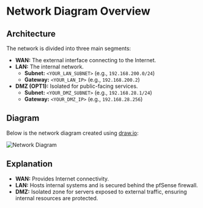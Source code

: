# Network Diagram Overview

## Architecture
The network is divided into three main segments:

- **WAN:** The external interface connecting to the Internet.
- **LAN:** The internal network.
  - **Subnet:** `<YOUR_LAN_SUBNET>` (e.g., `192.168.200.0/24`)
  - **Gateway:** `<YOUR_LAN_IP>` (e.g., `192.168.200.2`)
- **DMZ (OPT1):** Isolated for public-facing services.
  - **Subnet:** `<YOUR_DMZ_SUBNET>` (e.g., `192.168.28.1/24`)
  - **Gateway:** `<YOUR_DMZ_IP>` (e.g., `192.168.28.256`)

## Diagram
Below is the network diagram created using [draw.io](https://app.diagrams.net/):

![Network Diagram](../screenshots/NetworkDiagram.jpeg)

## Explanation
- **WAN:** Provides Internet connectivity.
- **LAN:** Hosts internal systems and is secured behind the pfSense firewall.
- **DMZ:** Isolated zone for servers exposed to external traffic, ensuring internal resources are protected.
